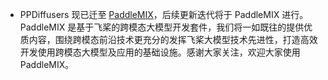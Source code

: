 
* PPDiffusers 现已迁至 [PaddleMIX](https://github.com/PaddlePaddle/PaddleMIX)，后续更新迭代将于 PaddleMIX 进行。PaddleMIX 是基于飞桨的跨模态大模型开发套件，我们将一如既往的提供优质内容，围绕跨模态前沿技术更充分的发挥飞桨大模型技术先进性，打造高效开发使用跨模态大模型及应用的基础设施。感谢大家关注，欢迎大家使用 PaddleMIX。

